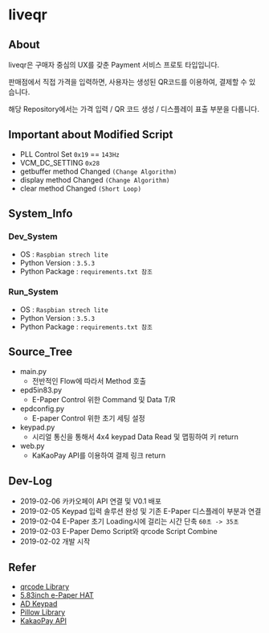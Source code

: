 # liveqr

## About
liveqr은 구매자 중심의 UX를 갖춘 Payment 서비스 프로토 타입입니다.

판매점에서 직접 가격을 입력하면, 사용자는 생성된 QR코드를 이용하여, 결제할 수 있습니다.

해당 Repository에서는 가격 입력 / QR 코드 생성 / 디스플레이 표출 부분을 다룹니다.

## Important about Modified Script
- PLL Control Set `0x19` == `143Hz`
- VCM_DC_SETTING `0x28`
- getbuffer method Changed `(Change Algorithm)`
- display method Changed `(Change Algorithm)`
- clear method Changed `(Short Loop)`

## System_Info
### Dev_System
- OS : `Raspbian strech lite`
- Python Version : `3.5.3`
- Python Package : `requirements.txt 참조`

### Run_System
- OS : `Raspbian strech lite`
- Python Version : `3.5.3`
- Python Package : `requirements.txt 참조`

## Source_Tree
 - main.py
    - 전반적인 Flow에 따라서 Method 호출
- epd5in83.py
    - E-Paper Control 위한 Command 및 Data T/R
- epdconfig.py
    - E-paper Control 위한 초기 세팅 설정
- keypad.py
    - 시리얼 통신을 통해서 4x4 keypad Data Read 및 맵핑하여 키 return
- web.py
    - KaKaoPay API를 이용하여 결제 링크 return

## Dev-Log
- 2019-02-06 카카오페이 API 연결 및 V0.1 배포
- 2019-02-05 Keypad 입력 솔루션 완성 및 기존 E-Paper 디스플레이 부분과 연결
- 2019-02-04 E-Paper 초기 Loading시에 걸리는 시간 단축 `60초 -> 35초`
- 2019-02-03 E-Paper Demo Script와 qrcode Script Combine
- 2019-02-02 개발 시작

## Refer
- [qrcode Library](https://pypi.org/project/qrcode/)
- [5.83inch e-Paper HAT](https://www.waveshare.com/wiki/5.83inch_e-Paper_HAT)
- [AD Keypad](https://www.waveshare.com/wiki/AD_Keypad)
- [Pillow Library](https://pillow.readthedocs.io/en/3.0.x/index.html)
- [KakaoPay API](https://developers.kakao.com/docs/restapi/kakaopay-api)